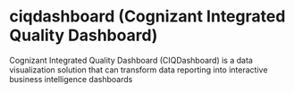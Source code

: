 # ciqdashboard (Cognizant Integrated Quality Dashboard)
Cognizant Integrated Quality Dashboard (CIQDashboard) is a data visualization solution that can transform data reporting into interactive business intelligence dashboards





